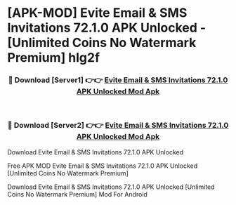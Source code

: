 # [APK-MOD] Evite  Email & SMS Invitations 72.1.0 APK Unlocked - [Unlimited Coins No Watermark Premium] hlg2f



<div align="center">
<h3>🔴 Download [Server1] 👉👉 <a href="https://momento.my/?title=Evite__Email_&_SMS_Invitations_72.1.0_APK_Unlocked">Evite  Email & SMS Invitations 72.1.0 APK Unlocked Mod Apk</a></h3><br>

<h3>🔴 Download [Server2] 👉👉 <a href="https://momento.my/?title=Evite__Email_&_SMS_Invitations_72.1.0_APK_Unlocked">Evite  Email & SMS Invitations 72.1.0 APK Unlocked Mod Apk</a></h3>
</div>



Download Evite  Email & SMS Invitations 72.1.0 APK Unlocked 

Free APK MOD Evite  Email & SMS Invitations 72.1.0 APK Unlocked [Unlimited Coins No Watermark Premium]

Download Evite  Email & SMS Invitations 72.1.0 APK Unlocked [Unlimited Coins No Watermark Premium] Mod For Android
